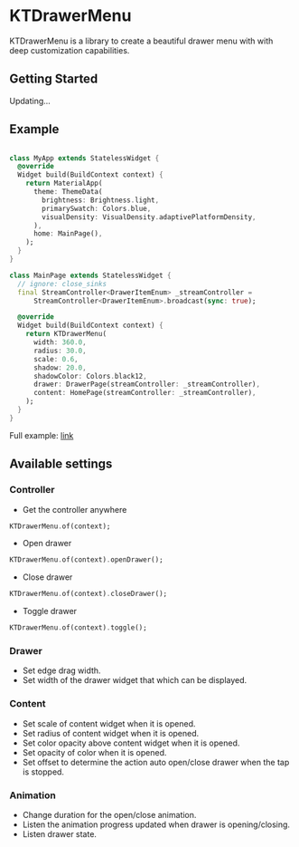 # KTDrawerMenu

KTDrawerMenu is a library to create a beautiful drawer menu with with deep customization capabilities.

## Getting Started

Updating...

## Example

```Dart

class MyApp extends StatelessWidget {
  @override
  Widget build(BuildContext context) {
    return MaterialApp(
      theme: ThemeData(
        brightness: Brightness.light,
        primarySwatch: Colors.blue,
        visualDensity: VisualDensity.adaptivePlatformDensity,
      ),
      home: MainPage(),
    );
  }
}

class MainPage extends StatelessWidget {
  // ignore: close_sinks
  final StreamController<DrawerItemEnum> _streamController =
      StreamController<DrawerItemEnum>.broadcast(sync: true);

  @override
  Widget build(BuildContext context) {
    return KTDrawerMenu(
      width: 360.0,
      radius: 30.0,
      scale: 0.6,
      shadow: 20.0,
      shadowColor: Colors.black12,
      drawer: DrawerPage(streamController: _streamController),
      content: HomePage(streamController: _streamController),
    );
  }
}

```

Full example: [link](https://github.com/tuankhaiit/kt_drawer_menu/blob/master/example/lib/main.dart)

## Available settings

### Controller
* Get the controller anywhere
```Dart
KTDrawerMenu.of(context);
```
* Open drawer
```Dart
KTDrawerMenu.of(context).openDrawer();
```
* Close drawer
```Dart
KTDrawerMenu.of(context).closeDrawer();
```
* Toggle drawer
```Dart
KTDrawerMenu.of(context).toggle();
```

### Drawer
* Set edge drag width.
* Set width of the drawer widget that which can be displayed.

### Content
* Set scale of content widget when it is opened.
* Set radius of content widget when it is opened.
* Set color opacity above content widget when it is opened.
* Set opacity of color when it is opened.
* Set offset to determine the action auto open/close drawer when the tap is stopped.

### Animation
* Change duration for the open/close animation.
* Listen the animation progress updated when drawer is opening/closing.
* Listen drawer state.
